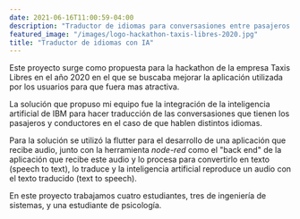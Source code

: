 ```yaml
---
date: 2021-06-16T11:00:59-04:00
description: "Traductor de idiomas para conversasiones entre pasajeros y conductores de taxis con IA"
featured_image: "/images/logo-hackathon-taxis-libres-2020.jpg"
title: "Traductor de idiomas con IA"
---
```


Este proyecto surge como propuesta para la hackathon de la empresa Taxis Libres en el año 2020
en el que se buscaba mejorar la aplicación utilizada por los usuarios para que fuera mas atractiva.

La solución que propuso mi equipo fue la integración de la inteligencia artificial de IBM para
hacer traducción de las conversasiones que tienen los pasajeros y conductores en el caso de que hablen distintos idiomas.

Para la solución se utilizó la flutter para el desarrollo de una aplicación que recibe audio, junto con la herramienta *node-red* como el "back end" de la aplicación que recibe este audio y lo procesa para convertirlo en texto (speech to text), lo traduce y la inteligencia artificial reproduce un audio con el texto traducido (text to speech).

En este proyecto trabajamos cuatro estudiantes, tres de ingeniería de sistemas, y una estudiante de psicología.

